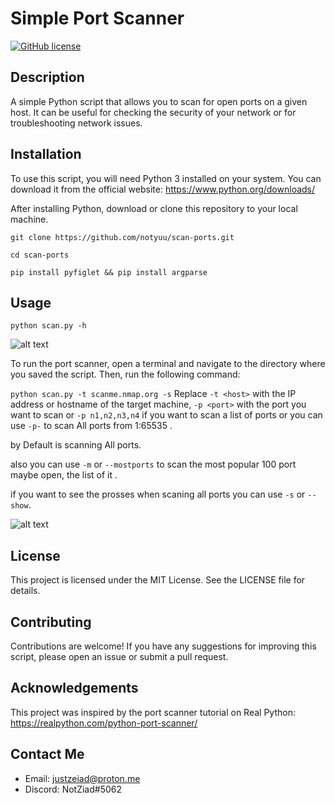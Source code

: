 # Simple Port Scanner

[![GitHub license](https://img.shields.io/github/license/notyuu/scan-ports)](https://github.com/notyuu/scan-ports/blob/main/LICENSE)

## Description

A simple Python script that allows you to scan for open ports on a given host. It can be useful for checking the security of your network or for troubleshooting network issues.

## Installation

To use this script, you will need Python 3 installed on your system. You can download it from the official website: https://www.python.org/downloads/

After installing Python, download or clone this repository to your local machine.

`git clone https://github.com/notyuu/scan-ports.git`

`cd scan-ports`

`pip install pyfiglet && pip install argparse`



## Usage

`python scan.py -h`

![alt text](https://github.com/notyuu/scan-ports/blob/main/screenshot/usage.png)

To run the port scanner, open a terminal and navigate to the directory where you saved the script. Then, run the following command:


`python scan.py -t scanme.nmap.org -s` Replace `-t <host>` with the IP address or hostname of the target machine, `-p <port>` with the port you want to scan or `-p n1,n2,n3,n4` if you want to scan a list of ports or you can use `-p-` to scan All ports from 1:65535 .

by Default is scanning All ports.

also you can use `-m` or `--mostports` to scan the most popular 100 port maybe open, the list of it .

if you want to see the prosses when scaning all ports you can use `-s` or `--show`.



![alt text](https://github.com/notyuu/scan-ports/blob/main/screenshot/scan.png)

## License

This project is licensed under the MIT License. See the LICENSE file for details.

## Contributing

Contributions are welcome! If you have any suggestions for improving this script, please open an issue or submit a pull request.

## Acknowledgements

This project was inspired by the port scanner tutorial on Real Python: https://realpython.com/python-port-scanner/

## Contact Me

- Email: justzeiad@proton.me
- Discord: NotZiad#5062
